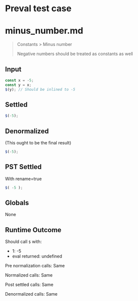 # Preval test case

# minus_number.md

> Constants > Minus number
>
> Negative numbers should be treated as constants as well

## Input

`````js filename=intro
const x = -5;
const y = x;
$(y); // Should be inlined to -5
`````


## Settled


`````js filename=intro
$(-5);
`````


## Denormalized
(This ought to be the final result)

`````js filename=intro
$(-5);
`````


## PST Settled
With rename=true

`````js filename=intro
$( -5 );
`````


## Globals


None


## Runtime Outcome


Should call `$` with:
 - 1: -5
 - eval returned: undefined

Pre normalization calls: Same

Normalized calls: Same

Post settled calls: Same

Denormalized calls: Same
